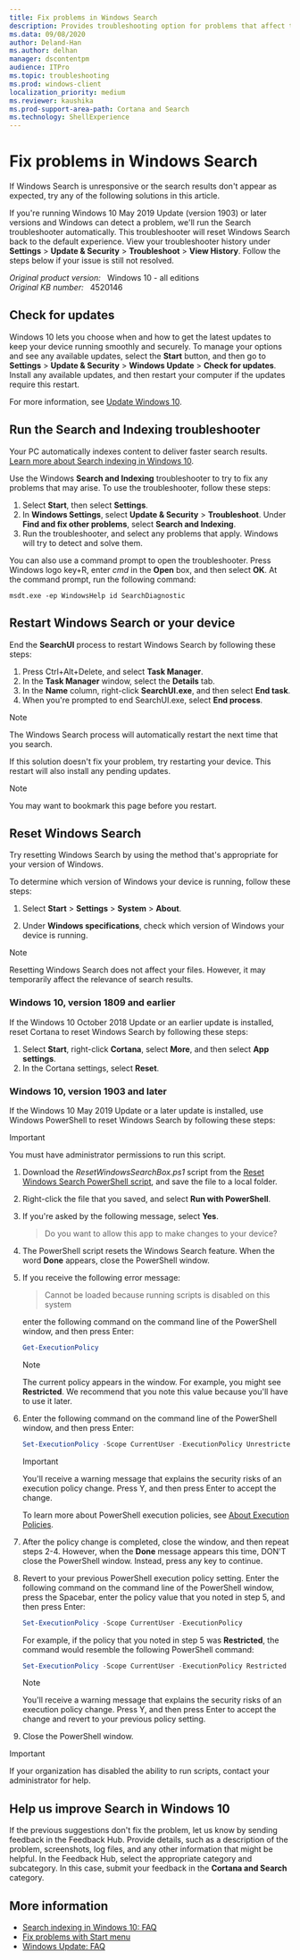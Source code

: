 ```yaml
---
title: Fix problems in Windows Search
description: Provides troubleshooting option for problems that affect the search results in the Windows Search feature in Windows 10.
ms.data: 09/08/2020
author: Deland-Han
ms.author: delhan
manager: dscontentpm
audience: ITPro
ms.topic: troubleshooting
ms.prod: windows-client
localization_priority: medium
ms.reviewer: kaushika
ms.prod-support-area-path: Cortana and Search
ms.technology: ShellExperience
---
```

# Fix problems in Windows Search

If Windows Search is unresponsive or the search results don't appear as expected, try any of the following solutions in this article.

If you're running Windows 10 May 2019 Update (version 1903) or later versions and Windows can detect a problem, we'll run the Search troubleshooter automatically. This troubleshooter will reset Windows Search back to the default experience. View your troubleshooter history under **Settings** > **Update & Security** > **Troubleshoot** > **View History**. Follow the steps below if your issue is still not resolved.

_Original product version:_ &nbsp; Windows 10 - all editions  
_Original KB number:_ &nbsp; 4520146

## Check for updates

Windows 10 lets you choose when and how to get the latest updates to keep your device running smoothly and securely. To manage your options and see any available updates, select the **Start** button, and then go to **Settings** > **Update & Security** > **Windows Update** > **Check for updates**. Install any available updates, and then restart your computer if the updates require this restart.

For more information, see [Update Windows 10](https://support.microsoft.com/help/4027667).

## Run the Search and Indexing troubleshooter

Your PC automatically indexes content to deliver faster search results. [Learn more about Search indexing in Windows 10](https://support.microsoft.com/help/4098843).

Use the Windows **Search and Indexing** troubleshooter to try to fix any problems that may arise. To use the troubleshooter, follow these steps:

1. Select **Start**, then select **Settings**.
2. In **Windows Settings**, select **Update & Security** > **Troubleshoot**. Under **Find and fix other problems**, select **Search and Indexing**.
3. Run the troubleshooter, and select any problems that apply. Windows will try to detect and solve them.

You can also use a command prompt to open the troubleshooter. Press Windows logo key+R, enter *cmd* in the **Open** box, and then select **OK**. At the command prompt, run the following command:

```console
msdt.exe -ep WindowsHelp id SearchDiagnostic
```

## Restart Windows Search or your device

End the **SearchUI** process to restart Windows Search by following these steps:

1. Press Ctrl+Alt+Delete, and select **Task Manager**.
2. In the **Task Manager** window, select the **Details** tab.
3. In the **Name** column, right-click **SearchUI.exe**, and then select **End task**.
4. When you're prompted to end SearchUI.exe, select **End process**.

> [!NOTE]
> The Windows Search process will automatically restart the next time that you search.

If this solution doesn't fix your problem, try restarting your device. This restart will also install any pending updates.

> [!NOTE]
> You may want to bookmark this page before you restart.

## Reset Windows Search

Try resetting Windows Search by using the method that's appropriate for your version of Windows.

To determine which version of Windows your device is running, follow these steps:

1. Select **Start** > **Settings** > **System** > **About**.

2. Under **Windows specifications**, check which version of Windows your device is running.

> [!NOTE]
> Resetting Windows Search does not affect your files. However, it may temporarily affect the relevance of search results.

### Windows 10, version 1809 and earlier

If the Windows 10 October 2018 Update or an earlier update is installed, reset Cortana to reset Windows Search by following these steps:

1. Select **Start**, right-click **Cortana**, select **More**, and then select **App settings**.
2. In the Cortana settings, select **Reset**.

### Windows 10, version 1903 and later

If the Windows 10 May 2019 Update or a later update is installed, use Windows PowerShell to reset Windows Search by following these steps:

> [!IMPORTANT]
> You must have administrator permissions to run this script.

1. Download the *ResetWindowsSearchBox.ps1* script from the [Reset Windows Search PowerShell script](https://www.microsoft.com/download/100295), and save the file to a local folder.

2. Right-click the file that you saved, and select **Run with PowerShell**.
3. If you're asked by the following message, select **Yes**.

    > Do you want to allow this app to make changes to your device?

4. The PowerShell script resets the Windows Search feature. When the word **Done** appears, close the PowerShell window.
5. If you receive the following error message:

   > Cannot be loaded because running scripts is disabled on this system

   enter the following command on the command line of the PowerShell window, and then press Enter:

    ```powershell
    Get-ExecutionPolicy
    ```

    > [!NOTE]
    > The current policy appears in the window. For example, you might see **Restricted**. We recommend that you note this value because you'll have to use it later.

6. Enter the following command on the command line of the PowerShell window, and then press Enter:

    ```powershell
    Set-ExecutionPolicy -Scope CurrentUser -ExecutionPolicy Unrestricted
    ```

    > [!IMPORTANT]
    > You'll receive a warning message that explains the security risks of an execution policy change. Press Y, and then press Enter to accept the change.

    To learn more about PowerShell execution policies, see [About Execution Policies](/powershell/module/microsoft.powershell.core/about/about_execution_policies?view=powershell-7).

7. After the policy change is completed, close the window, and then repeat steps 2-4. However, when the **Done** message appears this time, DON'T close the PowerShell window. Instead, press any key to continue.

8. Revert to your previous PowerShell execution policy setting. Enter the following command on the command line of the PowerShell window, press the Spacebar, enter the policy value that you noted in step 5, and then press Enter:

    ```powershell
    Set-ExecutionPolicy -Scope CurrentUser -ExecutionPolicy
    ```

    For example, if the policy that you noted in step 5 was **Restricted**, the command would resemble the following PowerShell command:

    ```powershell
    Set-ExecutionPolicy -Scope CurrentUser -ExecutionPolicy Restricted
    ```

    > [!NOTE]
    > You'll receive a warning message that explains the security risks of an execution policy change. Press Y, and then press Enter to accept the change and revert to your previous policy setting.

9. Close the PowerShell window.

> [!IMPORTANT]
> If your organization has disabled the ability to run scripts, contact your administrator for help.

## Help us improve Search in Windows 10

If the previous suggestions don't fix the problem, let us know by sending feedback in the Feedback Hub. Provide details, such as a description of the problem, screenshots, log files, and any other information that might be helpful. In the Feedback Hub, select the appropriate category and subcategory. In this case, submit your feedback in the **Cortana and Search** category.

## More information

- [Search indexing in Windows 10: FAQ](https://support.microsoft.com/help/4098843)
- [Fix problems with Start menu](https://support.microsoft.com/help/12385)
- [Windows Update: FAQ](https://support.microsoft.com/help/12373)
